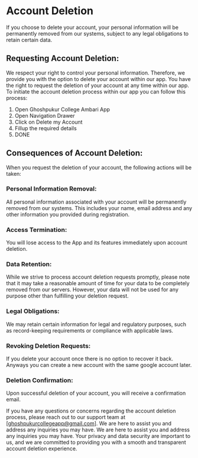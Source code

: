 # Account Deletion

If you choose to delete your account, your personal information will be permanently removed from our systems, subject to any legal obligations to retain certain data.

## Requesting Account Deletion:
We respect your right to control your personal information. Therefore, we provide you with the option to delete your account within our app. You have the right to request the deletion of your account at any time within our app. To initiate the account deletion process within our app you can follow this process:


1. Open Ghoshpukur College Ambari App
2. Open Navigation Drawer
3. Click on Delete my Account
4. Fillup the required details
5. DONE


## Consequences of Account Deletion:
When you request the deletion of your account, the following actions will be taken:

### Personal Information Removal:
All personal information associated with your account will be permanently removed from our systems. This includes your name, email address and any other information you provided during registration.

### Access Termination:
You will lose access to the App and its features immediately upon account deletion.

### Data Retention:
While we strive to process account deletion requests promptly, please note that it may take a reasonable amount of time for your data to be completely removed from our servers. However, your data will not be used for any purpose other than fulfilling your deletion request.

### Legal Obligations:
We may retain certain information for legal and regulatory purposes, such as record-keeping requirements or compliance with applicable laws. 

### Revoking Deletion Requests:
If you delete your account once there is no option to recover it back. Anyways you can create a new account with the same google account later.

### Deletion Confirmation:
Upon successful deletion of your account, you will receive a confirmation email.



If you have any questions or concerns regarding the account deletion process, please reach out to our support team at [ghoshpukurcollegeapp@gmail.com]. We are here to assist you and address any inquiries you may have. We are here to assist you and address any inquiries you may have. Your privacy and data security are important to us, and we are committed to providing you with a smooth and transparent account deletion experience.
